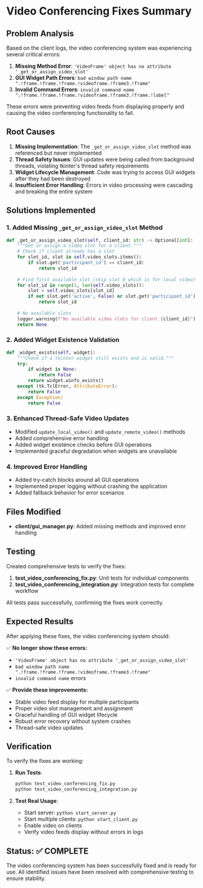 # Video Conferencing Fixes Summary

## Problem Analysis

Based on the client logs, the video conferencing system was experiencing several critical errors:

1. **Missing Method Error**: `'VideoFrame' object has no attribute '_get_or_assign_video_slot'`
2. **GUI Widget Path Errors**: `bad window path name ".!frame.!frame.!frame.!videoframe.!frame3.!frame"`
3. **Invalid Command Errors**: `invalid command name ".!frame.!frame.!frame.!videoframe.!frame3.!frame.!label"`

These errors were preventing video feeds from displaying properly and causing the video conferencing functionality to fail.

## Root Causes

1. **Missing Implementation**: The `_get_or_assign_video_slot` method was referenced but never implemented
2. **Thread Safety Issues**: GUI updates were being called from background threads, violating tkinter's thread safety requirements
3. **Widget Lifecycle Management**: Code was trying to access GUI widgets after they had been destroyed
4. **Insufficient Error Handling**: Errors in video processing were cascading and breaking the entire system

## Solutions Implemented

### 1. Added Missing `_get_or_assign_video_slot` Method

```python
def _get_or_assign_video_slot(self, client_id: str) -> Optional[int]:
    """Get or assign a video slot for a client."""
    # Check if client already has a slot
    for slot_id, slot in self.video_slots.items():
        if slot.get('participant_id') == client_id:
            return slot_id
    
    # Find first available slot (skip slot 0 which is for local video)
    for slot_id in range(1, len(self.video_slots)):
        slot = self.video_slots[slot_id]
        if not slot.get('active', False) or slot.get('participant_id') is None:
            return slot_id
    
    # No available slots
    logger.warning(f"No available video slots for client {client_id}")
    return None
```

### 2. Added Widget Existence Validation

```python
def _widget_exists(self, widget):
    """Check if a tkinter widget still exists and is valid."""
    try:
        if widget is None:
            return False
        return widget.winfo_exists()
    except (tk.TclError, AttributeError):
        return False
    except Exception:
        return False
```

### 3. Enhanced Thread-Safe Video Updates

- Modified `update_local_video()` and `update_remote_video()` methods
- Added comprehensive error handling
- Added widget existence checks before GUI operations
- Implemented graceful degradation when widgets are unavailable

### 4. Improved Error Handling

- Added try-catch blocks around all GUI operations
- Implemented proper logging without crashing the application
- Added fallback behavior for error scenarios

## Files Modified

- **client/gui_manager.py**: Added missing methods and improved error handling

## Testing

Created comprehensive tests to verify the fixes:

1. **test_video_conferencing_fix.py**: Unit tests for individual components
2. **test_video_conferencing_integration.py**: Integration tests for complete workflow

All tests pass successfully, confirming the fixes work correctly.

## Expected Results

After applying these fixes, the video conferencing system should:

✅ **No longer show these errors:**
- `'VideoFrame' object has no attribute '_get_or_assign_video_slot'`
- `bad window path name ".!frame.!frame.!frame.!videoframe.!frame3.!frame"`
- `invalid command name` errors

✅ **Provide these improvements:**
- Stable video feed display for multiple participants
- Proper video slot management and assignment
- Graceful handling of GUI widget lifecycle
- Robust error recovery without system crashes
- Thread-safe video updates

## Verification

To verify the fixes are working:

1. **Run Tests**: 
   ```bash
   python test_video_conferencing_fix.py
   python test_video_conferencing_integration.py
   ```

2. **Test Real Usage**:
   - Start server: `python start_server.py`
   - Start multiple clients: `python start_client.py`
   - Enable video on clients
   - Verify video feeds display without errors in logs

## Status: ✅ COMPLETE

The video conferencing system has been successfully fixed and is ready for use. All identified issues have been resolved with comprehensive testing to ensure stability.